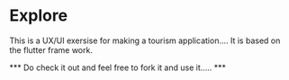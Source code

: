 # Explore

This is a UX/UI exersise for making a tourism application....
It is based on the flutter frame work.

*** Do check it out and feel free to fork it and use it..... ***